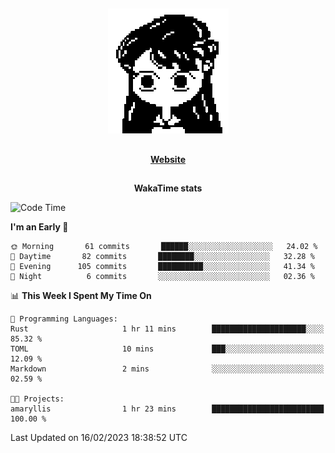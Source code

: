 ##

<p align="center">
  <img src="./person.gif" />
</p>

##

<div align="center">
  <p>
    <strong>
    <a href='https://domm.me'>Website</a>
    </strong>
  </p>
</div>

##

<div align="center">
  <p>
    <strong>
    WakaTime stats
    </strong>
  </p>
</div>

<!--START_SECTION:waka-->
![Code Time](http://img.shields.io/badge/Code%20Time-43%20hrs%202%20mins-blue)

**I'm an Early 🐤** 

```text
🌞 Morning       61 commits       ██████░░░░░░░░░░░░░░░░░░░   24.02 % 
🌆 Daytime       82 commits       ████████░░░░░░░░░░░░░░░░░   32.28 % 
🌃 Evening      105 commits       ██████████░░░░░░░░░░░░░░░   41.34 % 
🌙 Night          6 commits       ░░░░░░░░░░░░░░░░░░░░░░░░░   02.36 % 

```


📊 **This Week I Spent My Time On** 

```text
💬 Programming Languages: 
Rust                     1 hr 11 mins        █████████████████████░░░░   85.32 % 
TOML                     10 mins             ███░░░░░░░░░░░░░░░░░░░░░░   12.09 % 
Markdown                 2 mins              ░░░░░░░░░░░░░░░░░░░░░░░░░   02.59 % 

🐱‍💻 Projects: 
amaryllis                1 hr 23 mins        █████████████████████████   100.00 % 

```


 Last Updated on 16/02/2023 18:38:52 UTC
<!--END_SECTION:waka-->

